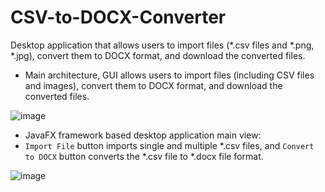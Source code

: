 # CSV-to-DOCX-Converter
Desktop application that allows users to import files (*.csv files and *.png, *.jpg), convert them to DOCX format, and download the converted files.

- Main architecture, GUI allows users to import files (including CSV files and images), convert them to DOCX format, and download the converted files.

![image](https://github.com/af4092/CSV-to-DOCX-Converter/assets/24220136/7aefc5b9-f253-4726-aff3-ac9022abedb5)

- JavaFX framework based desktop application main view:
- `Import File` button imports single and multiple *.csv files, and `Convert to DOCX` button converts the *.csv file to *.docx file format.

![image](https://github.com/af4092/CSV-to-DOCX-Converter/assets/24220136/a86bd5d0-0a3d-4383-8b7a-546fed7fe6da)
